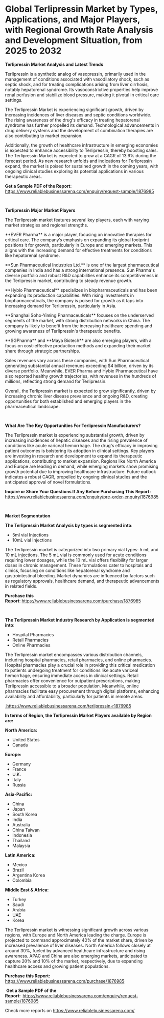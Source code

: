 <p><h1>Global Terlipressin Market by Types, Applications, and Major Players, with Regional Growth Rate Analysis and Development Situation, from 2025 to 2032</h1></p><p><strong>Terlipressin Market Analysis and Latest Trends</strong></p>
<p><p>Terlipressin is a synthetic analog of vasopressin, primarily used in the management of conditions associated with vasodilatory shock, such as septic shock, and for treating complications arising from liver cirrhosis, notably hepatorenal syndrome. Its vasoconstrictive properties help improve renal perfusion and stabilize blood pressure, making it pivotal in critical care settings.</p><p>The Terlipressin Market is experiencing significant growth, driven by increasing incidences of liver diseases and septic conditions worldwide. The rising awareness of the drug's efficacy in treating hepatorenal syndrome has further propelled its demand. Technological advancements in drug delivery systems and the development of combination therapies are also contributing to market expansion. </p><p>Additionally, the growth of healthcare infrastructure in emerging economies is expected to enhance accessibility to Terlipressin, thereby boosting sales. The Terlipressin Market is expected to grow at a CAGR of 13.6% during the forecast period. As new research unfolds and indications for Terlipressin expand, the market is poised for sustained growth in the coming years, with ongoing clinical studies exploring its potential applications in various therapeutic areas.</p></p>
<p><strong>Get a Sample PDF of the Report:&nbsp;</strong> <a href="https://www.reliablebusinessarena.com/enquiry/request-sample/1876985?utm_campaign=2517&utm_medium=2&utm_source=Github&utm_content=ia&utm_term=08032025&utm_id=terlipressin">https://www.reliablebusinessarena.com/enquiry/request-sample/1876985</a></p>
<p>&nbsp;</p>
<p><strong>Terlipressin Major Market Players</strong></p>
<p><p>The Terlipressin market features several key players, each with varying market strategies and regional strengths. </p><p>**EVER Pharma** is a major player, focusing on innovative therapies for critical care. The company’s emphasis on expanding its global footprint positions it for growth, particularly in Europe and emerging markets. This aligns with the increasing demand for effective treatments for conditions like hepatorenal syndrome.</p><p>**Sun Pharmaceutical Industries Ltd.** is one of the largest pharmaceutical companies in India and has a strong international presence. Sun Pharma's diverse portfolio and robust R&D capabilities enhance its competitiveness in the Terlipressin market, contributing to steady revenue growth.</p><p>**Hybio Pharmaceutical** specializes in biopharmaceuticals and has been expanding its production capabilities. With rising investments in biopharmaceuticals, the company is poised for growth as it taps into increasing demand for Terlipressin, particularly in Asia.</p><p>**Shanghai Soho-Yiming Pharmaceuticals** focuses on the underserved segments of the market, with strong distribution networks in China. The company is likely to benefit from the increasing healthcare spending and growing awareness of Terlipressin's therapeutic benefits.</p><p>**SGPharma** and **Maya Biotech** are also emerging players, with a focus on cost-effective production methods and expanding their market share through strategic partnerships.</p><p>Sales revenues vary across these companies, with Sun Pharmaceutical generating substantial annual revenues exceeding $4 billion, driven by its diverse portfolio. Meanwhile, EVER Pharma and Hybio Pharmaceutical have also reported healthy growth trajectories, with revenues in the hundreds of millions, reflecting strong demand for Terlipressin.</p><p>Overall, the Terlipressin market is expected to grow significantly, driven by increasing chronic liver disease prevalence and ongoing R&D, creating opportunities for both established and emerging players in the pharmaceutical landscape.</p></p>
<p>&nbsp;</p>
<p><strong>What Are The Key Opportunities For Terlipressin Manufacturers?</strong></p>
<p><p>The Terlipressin market is experiencing substantial growth, driven by increasing incidences of hepatic diseases and the rising prevalence of conditions like acute variceal hemorrhage. The drug's efficacy in improving patient outcomes is bolstering its adoption in clinical settings. Key players are investing in research and development to expand its therapeutic applications, contributing to market expansion. Regions like North America and Europe are leading in demand, while emerging markets show promising growth potential due to improving healthcare infrastructure. Future outlook indicates a robust CAGR, propelled by ongoing clinical studies and the anticipated approval of novel formulations.</p></p>
<p><strong>Inquire or Share Your Questions If Any Before Purchasing This Report:</strong> <a href="https://www.reliablebusinessarena.com/enquiry/pre-order-enquiry/1876985?utm_campaign=2517&utm_medium=2&utm_source=Github&utm_content=ia&utm_term=08032025&utm_id=terlipressin">https://www.reliablebusinessarena.com/enquiry/pre-order-enquiry/1876985</a></p>
<p>&nbsp;</p>
<p><strong>Market Segmentation</strong></p>
<p><strong>The Terlipressin Market Analysis by types is segmented into:</strong></p>
<p><ul><li>5ml vial Injections</li><li>10mL vial Injections</li></ul></p>
<p><p>The Terlipressin market is categorized into two primary vial types: 5 mL and 10 mL injections. The 5 mL vial is commonly used for acute conditions requiring lower dosages, while the 10 mL vial offers flexibility for larger doses in chronic management. These formulations cater to hospitals and clinics, focusing on conditions like hepatorenal syndrome and gastrointestinal bleeding. Market dynamics are influenced by factors such as regulatory approvals, healthcare demand, and therapeutic advancements in related fields.</p></p>
<p><strong>Purchase this Report:&nbsp;</strong><a href="https://www.reliablebusinessarena.com/purchase/1876985?utm_campaign=2517&utm_medium=2&utm_source=Github&utm_content=ia&utm_term=08032025&utm_id=terlipressin">https://www.reliablebusinessarena.com/purchase/1876985</a></p>
<p>&nbsp;</p>
<p><strong>The Terlipressin Market Industry Research by Application is segmented into:</strong></p>
<p><ul><li>Hospital Pharmacies</li><li>Retail Pharmacies</li><li>Online Pharmacies</li></ul></p>
<p><p>The Terlipressin market encompasses various distribution channels, including hospital pharmacies, retail pharmacies, and online pharmacies. Hospital pharmacies play a crucial role in providing this critical medication to patients undergoing treatment for conditions like acute variceal hemorrhage, ensuring immediate access in clinical settings. Retail pharmacies offer convenience for outpatient prescriptions, making Terlipressin accessible to a broader population. Meanwhile, online pharmacies facilitate easy procurement through digital platforms, enhancing availability and affordability, particularly for patients in remote areas.</p></p>
<p><a href="https://www.reliablebusinessarena.com/terlipressin-r1876985?utm_campaign=2517&utm_medium=2&utm_source=Github&utm_content=ia&utm_term=08032025&utm_id=terlipressin">&nbsp;https://www.reliablebusinessarena.com/terlipressin-r1876985</a></p>
<p><strong>In terms of Region, the Terlipressin Market Players available by Region are:</strong></p>
<p>
    <p> <strong> North America: </strong>
        <ul>
            <li>United States</li>
            <li>Canada</li>
        </ul>
        </p> 
    <p> <strong> Europe: </strong>
        <ul>
            <li>Germany</li>
            <li>France</li>
            <li>U.K.</li>
            <li>Italy</li>
            <li>Russia</li>
        </ul>
        </p> 
    <p> <strong> Asia-Pacific: </strong>
        <ul>
            <li>China</li>
            <li>Japan</li>
            <li>South Korea</li>
            <li>India</li>
            <li>Australia</li>
            <li>China Taiwan</li>
            <li>Indonesia</li>
            <li>Thailand</li>
            <li>Malaysia</li>
        </ul>
        </p> 
    <p> <strong> Latin America: </strong>
        <ul>
            <li>Mexico</li>
            <li>Brazil</li>
            <li>Argentina Korea</li>
            <li>Colombia</li>
        </ul>
        </p> 
    <p> <strong> Middle East & Africa: </strong>
        <ul>
            <li>Turkey</li>
            <li>Saudi</li>
            <li>Arabia</li>
            <li>UAE</li>
            <li>Korea</li>
        </ul>
    </p>
    </p>
<p><p>The Terlipressin market is witnessing significant growth across various regions, with Europe and North America leading the charge. Europe is projected to command approximately 40% of the market share, driven by increased prevalence of liver diseases. North America follows closely at around 30%, fueled by advanced healthcare infrastructure and rising awareness. APAC and China are also emerging markets, anticipated to capture 20% and 10% of the market, respectively, due to expanding healthcare access and growing patient populations.</p></p>
<p><strong>Purchase this Report: </strong><a href="https://www.reliablebusinessarena.com/purchase/1876985?utm_campaign=2517&utm_medium=2&utm_source=Github&utm_content=ia&utm_term=08032025&utm_id=terlipressin">https://www.reliablebusinessarena.com/purchase/1876985</a></p>
<p>&nbsp;<strong>Get a Sample PDF of the Report:&nbsp;&nbsp;</strong><a href="https://www.reliablebusinessarena.com/enquiry/request-sample/1876985?utm_campaign=2517&utm_medium=2&utm_source=Github&utm_content=ia&utm_term=08032025&utm_id=terlipressin">https://www.reliablebusinessarena.com/enquiry/request-sample/1876985</a></p>
<p><strong></strong></p>
<p>Check more reports on <a href="https://www.reliablebusinessarena.com/?utm_campaign=2517&utm_medium=2&utm_source=Github&utm_content=ia&utm_term=08032025&utm_id=terlipressin">https://www.reliablebusinessarena.com/</a></p>